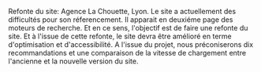 Refonte du site: Agence La Chouette, Lyon.
Le site a actuellement des difficultés pour son réferencement. Il apparait en deuxiéme page des moteurs de recherche. Et en ce sens, l'objectif est de faire une refonte du site. Et à l'issue de cette refonte, le site devra être amélioré en terme d'optimisation et d'accessibilité.
A l'issue du projet, nous préconiserons dix recommandations et une comparaison de la vitesse de chargement entre l'ancienne et la nouvelle version du site.

